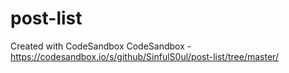 # post-list
Created with CodeSandbox
CodeSandbox - https://codesandbox.io/s/github/SinfulS0ul/post-list/tree/master/
